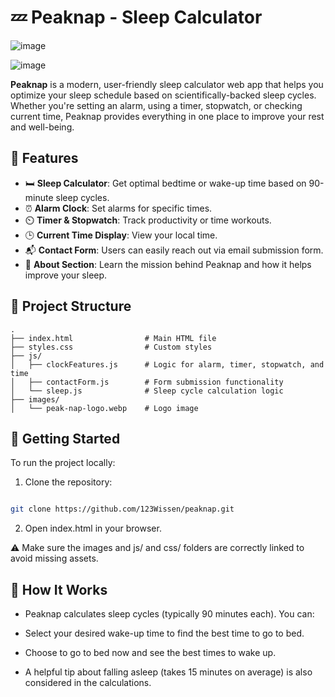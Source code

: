 # 💤 Peaknap - Sleep Calculator

![image](https://github.com/user-attachments/assets/98bdc64c-b80b-442f-911f-34b70f2a08fa)


![image](https://github.com/user-attachments/assets/5f2587fe-a2ab-480d-b1fc-16e3372ffb48)



**Peaknap** is a modern, user-friendly sleep calculator web app that helps you optimize your sleep schedule based on scientifically-backed sleep cycles. Whether you're setting an alarm, using a timer, stopwatch, or checking current time, Peaknap provides everything in one place to improve your rest and well-being.

## 🌙 Features

- 🛏️ **Sleep Calculator**: Get optimal bedtime or wake-up time based on 90-minute sleep cycles.
- ⏰ **Alarm Clock**: Set alarms for specific times.
- ⏲️ **Timer & Stopwatch**: Track productivity or time workouts.
- 🕒 **Current Time Display**: View your local time.
- 📬 **Contact Form**: Users can easily reach out via email submission form.
- 📖 **About Section**: Learn the mission behind Peaknap and how it helps improve your sleep.

## 📁 Project Structure

```plaintext
.
├── index.html                # Main HTML file
├── styles.css                # Custom styles
├── js/
│   ├── clockFeatures.js      # Logic for alarm, timer, stopwatch, and time
│   ├── contactForm.js        # Form submission functionality
│   └── sleep.js              # Sleep cycle calculation logic
├── images/
│   └── peak-nap-logo.webp    # Logo image
```

## 🚀 Getting Started

To run the project locally:

1. Clone the repository:

```bash

git clone https://github.com/123Wissen/peaknap.git
```

2. Open index.html in your browser.

⚠️ Make sure the images and js/ and css/ folders are correctly linked to avoid missing assets.

## 🧠 How It Works
*   Peaknap calculates sleep cycles (typically 90 minutes each). You can:
  

*  Select your desired wake-up time to find the best time to go to bed.



*  Choose to go to bed now and see the best times to wake up.

*  A helpful tip about falling asleep (takes 15 minutes on average) is also considered in the calculations.




